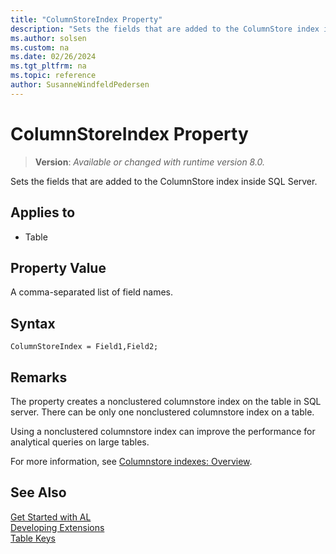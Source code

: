```yaml
---
title: "ColumnStoreIndex Property"
description: "Sets the fields that are added to the ColumnStore index inside SQL Server."
ms.author: solsen
ms.custom: na
ms.date: 02/26/2024
ms.tgt_pltfrm: na
ms.topic: reference
author: SusanneWindfeldPedersen
---
```

[//]: # (START>DO_NOT_EDIT)
[//]: # (IMPORTANT:Do not edit any of the content between here and the END>DO_NOT_EDIT.)
[//]: # (Any modifications should be made in the .xml files in the ModernDev repo.)
# ColumnStoreIndex Property
> **Version**: _Available or changed with runtime version 8.0._

Sets the fields that are added to the ColumnStore index inside SQL Server.

## Applies to
-   Table

[//]: # (IMPORTANT: END>DO_NOT_EDIT)

## Property Value
A comma-separated list of field names.

## Syntax

```al
ColumnStoreIndex = Field1,Field2;
```

## Remarks
The property creates a nonclustered columnstore index on the table in SQL server. There can be only one nonclustered columnstore index on a table.

Using a nonclustered columnstore index can improve the performance for analytical queries on large tables. 

For more information, see [Columnstore indexes: Overview](/sql/relational-databases/indexes/columnstore-indexes-overview).

## See Also  
[Get Started with AL](../devenv-get-started.md)  
[Developing Extensions](../devenv-dev-overview.md)  
[Table Keys](../devenv-table-keys.md)  
